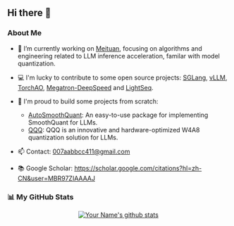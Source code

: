 ## Hi there 👋

<!--
**HandH1998/HandH1998** is a ✨ _special_ ✨ repository because its `README.md` (this file) appears on your GitHub profile.

Here are some ideas to get you started: 
- 🌱 I’m currently learning 
- 😄 Pronouns: ...
- ⚡ Fun fact: ...
- 👯 I’m looking to collaborate on ...
- 🤔 I’m looking for help with ... 
- 💬 Ask me about ... -->

### About Me
- 🔭 I’m currently working on [Meituan](https://www.meituan.com/en-US/about-us), focusing on algorithms and engineering related to LLM inference acceleration, familar with model quantization.
- 💻 I'm lucky to contribute to some open source projects: [SGLang](https://github.com/sgl-project/sglang), [vLLM](https://github.com/vllm-project/vllm), [TorchAO](https://github.com/pytorch/ao), [Megatron-DeepSpeed](https://github.com/deepspeedai/Megatron-DeepSpeed) and [LightSeq](https://github.com/bytedance/lightseq).
- 🚀 I'm proud to build some projects from scratch:
    - [AutoSmoothQuant](https://github.com/AniZpZ/AutoSmoothQuant): An easy-to-use package for implementing SmoothQuant for LLMs.
    - [QQQ](https://github.com/HandH1998/QQQ): QQQ is an innovative and hardware-optimized W4A8 quantization solution for LLMs.

- 📫 Contact: 007aabbcc411@gmail.com
- 📚 Google Scholar: https://scholar.google.com/citations?hl=zh-CN&user=MBR97ZIAAAAJ

### 📊 My GitHub Stats

<div align="center">
    <a href="https://github.com/HandH1998">
        <img align="center" src="https://github-readme-stats.vercel.app/api?username=HandH1998&show_icons=true&include_all_commits=true&theme=buefy&hide_border=true" alt="Your Name's github stats" />
    </a>
</div>
